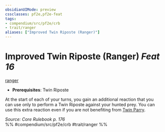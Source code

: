 ```yaml
---
obsidianUIMode: preview
cssclasses: pf2e,pf2e-feat
tags:
- compendium/src/pf2e/crb
- trait/ranger
aliases: ["Improved Twin Riposte (Ranger)"]
---
```

# Improved Twin Riposte (Ranger)  *Feat 16*  
[ranger](rules/traits/ranger.md "Ranger Class Trait")  

- **Prerequisites**: Twin Riposte

At the start of each of your turns, you gain an additional reaction that you can use only to perform a Twin Riposte against your hunted prey. You can use this extra reaction even if you are not benefiting from [Twin Parry](compendium/feats/twin-parry-fighter.md).

*Source: Core Rulebook p. 176*  
%% #compendium/src/pf2e/crb #trait/ranger %%